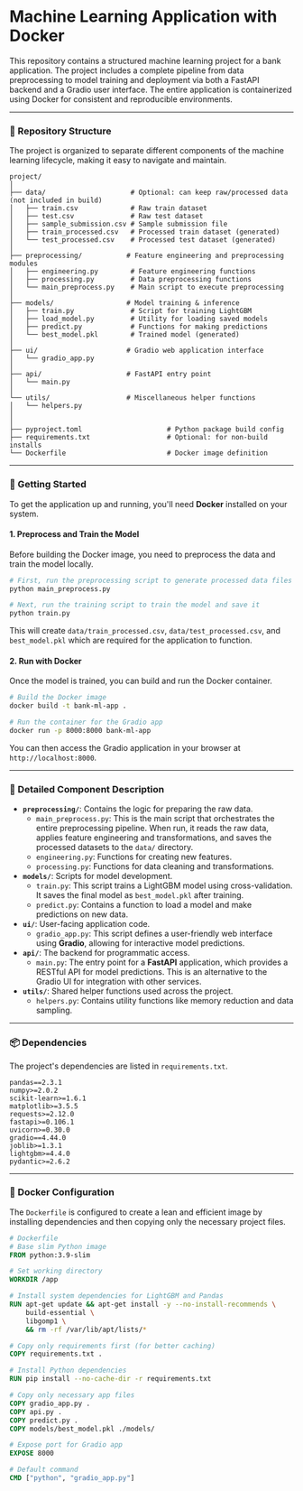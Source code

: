 # Machine Learning Application with Docker

This repository contains a structured machine learning project for a bank application. The project includes a complete pipeline from data preprocessing to model training and deployment via both a FastAPI backend and a Gradio user interface. The entire application is containerized using Docker for consistent and reproducible environments.

-----

### 📂 Repository Structure

The project is organized to separate different components of the machine learning lifecycle, making it easy to navigate and maintain.

```
project/
│
├── data/                     # Optional: can keep raw/processed data (not included in build)
│   ├── train.csv             # Raw train dataset
│   ├── test.csv              # Raw test dataset
│   ├── sample_submission.csv # Sample submission file
│   ├── train_processed.csv   # Processed train dataset (generated)
│   └── test_processed.csv    # Processed test dataset (generated)
│
├── preprocessing/           # Feature engineering and preprocessing modules
│   ├── engineering.py        # Feature engineering functions
│   ├── processing.py         # Data preprocessing functions
│   └── main_preprocess.py    # Main script to execute preprocessing
│
├── models/                  # Model training & inference
│   ├── train.py              # Script for training LightGBM
│   ├── load_model.py         # Utility for loading saved models
│   ├── predict.py            # Functions for making predictions
│   └── best_model.pkl        # Trained model (generated)
│
├── ui/                      # Gradio web application interface
│   └── gradio_app.py
│
├── api/                     # FastAPI entry point
│   └── main.py
│
└── utils/                   # Miscellaneous helper functions
│   └── helpers.py
│
│
├── pyproject.toml                     # Python package build config
├── requirements.txt                   # Optional: for non-build installs
└── Dockerfile                         # Docker image definition
```

-----

### 🚀 Getting Started

To get the application up and running, you'll need **Docker** installed on your system.

#### 1\. Preprocess and Train the Model

Before building the Docker image, you need to preprocess the data and train the model locally.

```bash
# First, run the preprocessing script to generate processed data files
python main_preprocess.py

# Next, run the training script to train the model and save it
python train.py
```

This will create `data/train_processed.csv`, `data/test_processed.csv`, and `best_model.pkl` which are required for the application to function.

#### 2\. Run with Docker

Once the model is trained, you can build and run the Docker container.

```bash
# Build the Docker image
docker build -t bank-ml-app .

# Run the container for the Gradio app
docker run -p 8000:8000 bank-ml-app
```

You can then access the Gradio application in your browser at `http://localhost:8000`.

-----

### 📄 Detailed Component Description

  * **`preprocessing/`**: Contains the logic for preparing the raw data.
      * `main_preprocess.py`: This is the main script that orchestrates the entire preprocessing pipeline. When run, it reads the raw data, applies feature engineering and transformations, and saves the processed datasets to the `data/` directory.
      * `engineering.py`: Functions for creating new features.
      * `processing.py`: Functions for data cleaning and transformations.
  * **`models/`**: Scripts for model development.
      * `train.py`: This script trains a LightGBM model using cross-validation. It saves the final model as `best_model.pkl` after training.
      * `predict.py`: Contains a function to load a model and make predictions on new data.
  * **`ui/`**: User-facing application code.
      * `gradio_app.py`: This script defines a user-friendly web interface using **Gradio**, allowing for interactive model predictions.
  * **`api/`**: The backend for programmatic access.
      * `main.py`: The entry point for a **FastAPI** application, which provides a RESTful API for model predictions. This is an alternative to the Gradio UI for integration with other services.
  * **`utils/`**: Shared helper functions used across the project.
      * `helpers.py`: Contains utility functions like memory reduction and data sampling.

-----

### 📦 Dependencies

The project's dependencies are listed in `requirements.txt`.

```plaintext
pandas==2.3.1
numpy>=2.0.2
scikit-learn>=1.6.1
matplotlib>=3.5.5
requests>=2.12.0
fastapi>=0.106.1
uvicorn>=0.30.0
gradio==4.44.0
joblib>=1.3.1
lightgbm>=4.4.0
pydantic>=2.6.2
```

-----

### 🐳 Docker Configuration

The `Dockerfile` is configured to create a lean and efficient image by installing dependencies and then copying only the necessary project files.

```dockerfile
# Dockerfile
# Base slim Python image
FROM python:3.9-slim

# Set working directory
WORKDIR /app

# Install system dependencies for LightGBM and Pandas
RUN apt-get update && apt-get install -y --no-install-recommends \
    build-essential \
    libgomp1 \
    && rm -rf /var/lib/apt/lists/*

# Copy only requirements first (for better caching)
COPY requirements.txt .

# Install Python dependencies
RUN pip install --no-cache-dir -r requirements.txt

# Copy only necessary app files
COPY gradio_app.py .
COPY api.py .
COPY predict.py .
COPY models/best_model.pkl ./models/

# Expose port for Gradio app
EXPOSE 8000

# Default command
CMD ["python", "gradio_app.py"]
```